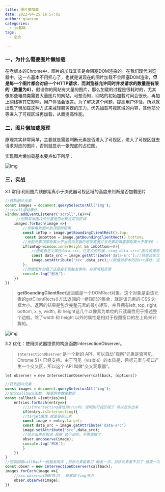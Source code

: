 ```yaml
---
title: 图片懒加载
date: 2022-04-25 16:57:01
author: qianxun
categories: 
  - js基础
tags: 
  - 必会

---
```


### **一，为什么需要图片懒加载**

在老版本的Chrome中，图片的加载其实是会阻塞DOM渲染的。在我们现代浏览器中，这一点基本不用担心了，也就是说现在的图片加载不会阻塞DOM渲染，**但是每一个图片都会对应一个HTTP请求**，**而浏览器允许同时并发请求的数量是有限的（数量为6）**，假设你的网站有大量的图片，那么加载的过程是很耗时的，尤其像那些电商类需要大量图片的网站，可想而知，网站的初始加载时间会很长，再加上网络等其它影响，用户体验会很差。为了解决这个问题，提高用户体验，所以就出现了懒加载这种方式来减轻服务器的压力，优先加载可视区域的内容，其他部分等进入了可视区域再加载，从而提高性能。

### **二，图片懒加载原理**

原理其实非常简单，主要就是需要判断元素是否进入了可视区，进入了可视区就去请求对应的图片，否则就显示一张兜底的占位图。

实现图片懒加载基本要点如下所示：

![img](http://afatpig.oss-cn-chengdu.aliyuncs.com/blog/图片懒加载.png)



### 三，实战

3.1 常用:利用图片顶部距离小于浏览器可视区域的高度来判断是否加载图片

```javascript
//获取图片元素
const images = document.querySelectorAll('img');
//scroll滚动事件
window.addEventListener('scroll',(e)=>{
     //判断每张图片的位置是否出现在可视区域
    images.forEach(image =>{
        //获取每张图片到顶部的距离
        const imTop = image.getBoundingClientRect().top;
         const imbottom = image.getBoundingClientRect().bottom;
        //当前元素顶部距离小于当前浏览器的可视高度并且元素距离底部距离大于等于0 ： 能够显示出来 可以加载
        if(imTop<window.innerHeight && imbottom>=0){
            //使用自定义属性data-src。在定义的时候：<img data-src="图片资源路径" >
            const data_src = image.getAttribute('data-src');//获取自定义属性
            image.setAttribute('src',data_src);//赋值给原本的的src属性，这样就显示了
        };
        //即使图片加载了还是会不断触发事件，非常消耗资源
        console.log("触发");
    })
})

```

> **getBoundingClientRect**返回值是一个DOMRect对象，这个对象是由该元素的getClientRects()方法返回的一组矩形的集合，就是该元素的 CSS 边框大小。返回的结果是包含完整元素的最小矩形，并且拥有left, top, right, bottom, x, y, width, 和 height这几个以像素为单位的只读属性用于描述整个边框。除了width 和 height 以外的属性是相对于视图窗口的左上角来计算的。

![img](http://afatpig.oss-cn-chengdu.aliyuncs.com/blog/clipboard.png)

3.2 优化：使用浏览器提供的构造函数IntersectionObserver。

> `IntersectionObserver` 是一个新的 API，可以自动"观察"元素是否可见，Chrome 51+ 已经支持。由于可见（visible）的本质是，目标元素与视口产生一个交叉区，所以这个 API 叫做"交叉观察器"。

`let observer = new IntersectionObserver(callback, [options])`

```javascript
//获取图片元素
const images = document.querySelectorAll('img');
//定义callback函数  接受的参数是数组
const callback =(entries)=>{
    entries.forEach(entry=>{
        //isIntersecting属性为true时，说明到可视区域了 可以显示出来
        if(entry.isIntersecting){
        //target属性 就是目标元素
        const image = entry.target;
        const data_src = image.getAttribute('data-src')
        image.setAttribute('src',data_src);
        //显示出来后取消 观察 这个动作。不再观察了
        obser.unobserve(image);
        console.log('触发');
        }
    })
}
//回调函数callback一般触发两次 ,目标元素能看见 触发一次，目标元素看不见了 触发一次
const obser = new IntersectionObserver(callback);
images.forEach(image =>{
    //xxx.observe(DOM节点)  观察每个img节点
    obser.observe(image);
})

```



